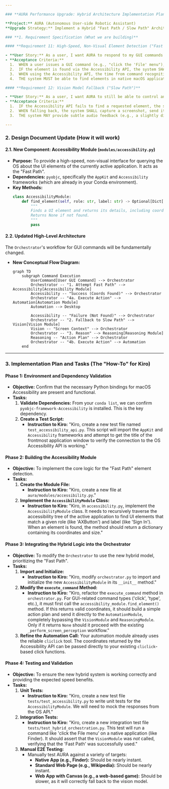 ```yaml
---

### **AURA Performance Upgrade: Hybrid Architecture Implementation Plan**

**Project:** AURA (Autonomous User-side Robotic Assistant)
**Upgrade Strategy:** Implement a Hybrid "Fast Path / Slow Path" Architecture to drastically reduce latency for GUI automation tasks.

### **1. Requirement Specification (What we are building)**

#### **Requirement 11: High-Speed, Non-Visual Element Detection ("Fast Path")**

- **User Story:** As a user, I want AURA to respond to my GUI commands almost instantly for standard applications, so the interaction feels fluid and efficient.
- **Acceptance Criteria:**
  1.  WHEN a user issues a GUI command (e.g., "click the 'File' menu"), the system SHALL first attempt to locate the element using the operating system's Accessibility API.
  2.  IF the element is found via the Accessibility API, the system SHALL retrieve its coordinates and execute the action _without_ capturing the screen or using the vision model.
  3.  WHEN using the Accessibility API, the time from command recognition to action execution SHALL be less than 2 seconds.
  4.  THE system MUST be able to find elements in native macOS applications (like Finder, System Settings) and in major web browsers (like Safari or Chrome).

#### **Requirement 12: Vision Model Fallback ("Slow Path")**

- **User Story:** As a user, I want AURA to still be able to control any application, even if it's non-standard or doesn't support accessibility features.
- **Acceptance Criteria:**
  1.  IF the Accessibility API fails to find a requested element, the system SHALL automatically and seamlessly fall back to the existing vision-based workflow.
  2.  WHEN falling back, the system SHALL capture a screenshot, send it to the local vision model (`Gemma 3`), and proceed with the perception-reasoning loop as currently implemented.
  3.  THE system MAY provide subtle audio feedback (e.g., a slightly different "thinking" sound) to indicate it is using the more intensive visual analysis.

---
```


### **2. Design Document Update (How it will work)**

#### **2.1. New Component: Accessibility Module (`modules/accessibility.py`)**

- **Purpose:** To provide a high-speed, non-visual interface for querying the OS about the UI elements of the currently active application. It acts as the "Fast Path".
- **Dependencies:** `pyobjc`, specifically the `AppKit` and `Accessibility` frameworks (which are already in your Conda environment).
- **Key Methods:**
  ```python
  class AccessibilityModule:
      def find_element(self, role: str, label: str) -> Optional[Dict[str, Any]]:
          """
          Finds a UI element and returns its details, including coordinates.
          Returns None if not found.
          """
          pass
  ```

#### **2.2. Updated High-Level Architecture**

The `Orchestrator`'s workflow for GUI commands will be fundamentally changed.

- **New Conceptual Flow Diagram:**

  ```mermaid
  graph TD
      subgraph Command Execution
          UserCommand[User GUI Command] --> Orchestrator
          Orchestrator -- "1. Attempt Fast Path" --> Accessibility[Accessibility Module]
          Accessibility -- "Success (Coords Found)" --> Orchestrator
          Orchestrator -- "4a. Execute Action" --> Automation[Automation Module]
          Automation --> Desktop

          Accessibility -- "Failure (Not Found)" --> Orchestrator
          Orchestrator -- "2. Fallback to Slow Path" --> Vision[Vision Module]
          Vision -- "Screen Context" --> Orchestrator
          Orchestrator -- "3. Reason" --> Reasoning[Reasoning Module]
          Reasoning -- "Action Plan" --> Orchestrator
          Orchestrator -- "4b. Execute Action" --> Automation
      end
  ```

---

### **3. Implementation Plan and Tasks (The "How-To" for Kiro)**

#### **Phase 1: Environment and Dependency Validation**

- **Objective:** Confirm that the necessary Python bindings for macOS Accessibility are present and functional.
- **Tasks:**
  1.  **Validate Dependencies:** From your `conda list`, we can confirm `pyobjc-framework-Accessibility` is installed. This is the key dependency.
  2.  **Create a Test Script:**
      - **Instruction to Kiro:** "Kiro, create a new test file named `test_accessibility_api.py`. This script will import the `AppKit` and `Accessibility` frameworks and attempt to get the title of the frontmost application window to verify the connection to the OS Accessibility API is working."

#### **Phase 2: Building the Accessibility Module**

- **Objective:** To implement the core logic for the "Fast Path" element detection.
- **Tasks:**
  1.  **Create the Module File:**
      - **Instruction to Kiro:** "Kiro, create a new file at `aura/modules/accessibility.py`."
  2.  **Implement the `AccessibilityModule` Class:**
      - **Instruction to Kiro:** "Kiro, in `accessibility.py`, implement the `AccessibilityModule` class. It needs to recursively traverse the accessibility tree of the active application to find UI elements that match a given role (like 'AXButton') and label (like 'Sign In'). When an element is found, the method should return a dictionary containing its coordinates and size."

#### **Phase 3: Integrating the Hybrid Logic into the Orchestrator**

- **Objective:** To modify the `Orchestrator` to use the new hybrid model, prioritizing the "Fast Path".
- **Tasks:**
  1.  **Import and Initialize:**
      - **Instruction to Kiro:** "Kiro, modify `orchestrator.py` to import and initialize the new `AccessibilityModule` in its `__init__` method."
  2.  **Modify the `execute_command` Method:**
      - **Instruction to Kiro:** "Kiro, refactor the `execute_command` method in `orchestrator.py`. For GUI-related command types ('click', 'type', etc.), it must first call the `accessibility_module.find_element()` method. If this returns valid coordinates, it should build a simple action plan and send it directly to the `AutomationModule`, completely bypassing the `VisionModule` and `ReasoningModule`. Only if it returns `None` should it proceed with the existing `_perform_screen_perception` workflow."
  3.  **Refine the Automation Call:** Your automation module already uses the reliable `cliclick` tool. The coordinates returned by the Accessibility API can be passed directly to your existing `cliclick`-based click functions.

#### **Phase 4: Testing and Validation**

- **Objective:** To ensure the new hybrid system is working correctly and providing the expected speed benefits.
- **Tasks:**
  1.  **Unit Tests:**
      - **Instruction to Kiro:** "Kiro, create a new test file `tests/test_accessibility.py` to write unit tests for the `AccessibilityModule`. We will need to mock the responses from the OS API."
  2.  **Integration Tests:**
      - **Instruction to Kiro:** "Kiro, create a new integration test file `tests/test_hybrid_orchestration.py`. This test will run a command like 'click the File menu' on a native application (like Finder). It should assert that the `VisionModule` was _not_ called, verifying that the 'Fast Path' was successfully used."
  3.  **Manual E2E Testing:**
      - Manually test AURA against a variety of targets:
        - **Native App (e.g., Finder):** Should be nearly instant.
        - **Standard Web Page (e.g., Wikipedia):** Should be nearly instant.
        - **Web App with Canvas (e.g., a web-based game):** Should be slower, as it will correctly fall back to the vision model.
